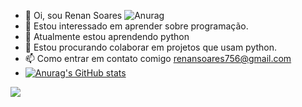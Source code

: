 - 👋 Oi, sou Renan Soares
![Anurag](https://github-readme-stats.vercel.app/api?username=renandev21&custom-title)
- 👀 Estou interessado em aprender sobre programação.
- 🌱 Atualmente estou aprendendo python
- 💞️ Estou procurando colaborar em projetos que usam python.
- 📫 Como entrar em contato comigo renansoares756@gmail.com
- [![Anurag's GitHub stats](https://github-readme-stats.vercel.app/api?username=anuraghazra)](https://github.com/renandev21&custom_title=renandev21/github-readme-stats)





<a href="https://github.com/renandev21/github-readme-stats">
  <img align="center" src="https://github-readme-stats.vercel.app/api/pin/?username=renandev21&repo=github-readme-stats" />
</a>








